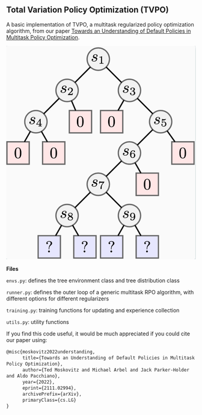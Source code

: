 ## Total Variation Policy Optimization (TVPO)

A basic implementation of TVPO, a multitask regularized policy optimization algorithm, from our paper [Towards an Understanding of Default Policies in Multitask Policy Optimization](https://arxiv.org/abs/2111.02994). 

![](extras/tree_env.png)



**Files**

`envs.py`: defines the tree environment class and tree distribution class 

`runner.py`: defines the outer loop of a generic multitask RPO algorithm, with different options for different regularizers

`training.py`: training functions for updating and experience collection

`utils.py`: utility functions




If you find this code useful, it would be much appreciated if you could cite our paper using: 

```
@misc{moskovitz2022understanding,
      title={Towards an Understanding of Default Policies in Multitask Policy Optimization}, 
      author={Ted Moskovitz and Michael Arbel and Jack Parker-Holder and Aldo Pacchiano},
      year={2022},
      eprint={2111.02994},
      archivePrefix={arXiv},
      primaryClass={cs.LG}
}
```



